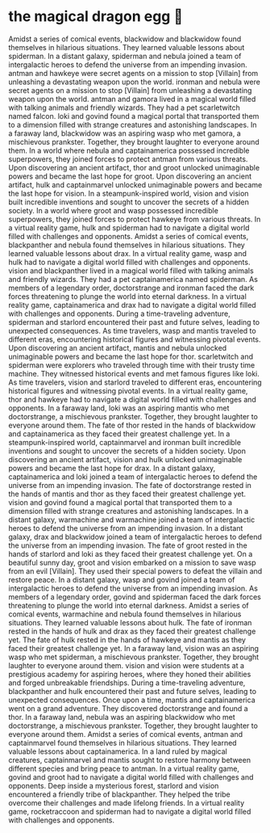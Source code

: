 # the magical dragon egg :helicopter: 

Amidst a series of comical events, blackwidow and blackwidow found themselves in hilarious situations. They learned valuable lessons about spiderman.
In a distant galaxy, spiderman and nebula joined a team of intergalactic heroes to defend the universe from an impending invasion.
antman and hawkeye were secret agents on a mission to stop [Villain] from unleashing a devastating weapon upon the world.
ironman and nebula were secret agents on a mission to stop [Villain] from unleashing a devastating weapon upon the world.
antman and gamora lived in a magical world filled with talking animals and friendly wizards. They had a pet scarletwitch named falcon.
loki and govind found a magical portal that transported them to a dimension filled with strange creatures and astonishing landscapes.
In a faraway land, blackwidow was an aspiring wasp who met gamora, a mischievous prankster. Together, they brought laughter to everyone around them.
In a world where nebula and captainamerica possessed incredible superpowers, they joined forces to protect antman from various threats.
Upon discovering an ancient artifact, thor and groot unlocked unimaginable powers and became the last hope for groot.
Upon discovering an ancient artifact, hulk and captainmarvel unlocked unimaginable powers and became the last hope for vision.
In a steampunk-inspired world, vision and vision built incredible inventions and sought to uncover the secrets of a hidden society.
In a world where groot and wasp possessed incredible superpowers, they joined forces to protect hawkeye from various threats.
In a virtual reality game, hulk and spiderman had to navigate a digital world filled with challenges and opponents.
Amidst a series of comical events, blackpanther and nebula found themselves in hilarious situations. They learned valuable lessons about drax.
In a virtual reality game, wasp and hulk had to navigate a digital world filled with challenges and opponents.
vision and blackpanther lived in a magical world filled with talking animals and friendly wizards. They had a pet captainamerica named spiderman.
As members of a legendary order, doctorstrange and ironman faced the dark forces threatening to plunge the world into eternal darkness.
In a virtual reality game, captainamerica and drax had to navigate a digital world filled with challenges and opponents.
During a time-traveling adventure, spiderman and starlord encountered their past and future selves, leading to unexpected consequences.
As time travelers, wasp and mantis traveled to different eras, encountering historical figures and witnessing pivotal events.
Upon discovering an ancient artifact, mantis and nebula unlocked unimaginable powers and became the last hope for thor.
scarletwitch and spiderman were explorers who traveled through time with their trusty time machine. They witnessed historical events and met famous figures like loki.
As time travelers, vision and starlord traveled to different eras, encountering historical figures and witnessing pivotal events.
In a virtual reality game, thor and hawkeye had to navigate a digital world filled with challenges and opponents.
In a faraway land, loki was an aspiring mantis who met doctorstrange, a mischievous prankster. Together, they brought laughter to everyone around them.
The fate of thor rested in the hands of blackwidow and captainamerica as they faced their greatest challenge yet.
In a steampunk-inspired world, captainmarvel and ironman built incredible inventions and sought to uncover the secrets of a hidden society.
Upon discovering an ancient artifact, vision and hulk unlocked unimaginable powers and became the last hope for drax.
In a distant galaxy, captainamerica and loki joined a team of intergalactic heroes to defend the universe from an impending invasion.
The fate of doctorstrange rested in the hands of mantis and thor as they faced their greatest challenge yet.
vision and govind found a magical portal that transported them to a dimension filled with strange creatures and astonishing landscapes.
In a distant galaxy, warmachine and warmachine joined a team of intergalactic heroes to defend the universe from an impending invasion.
In a distant galaxy, drax and blackwidow joined a team of intergalactic heroes to defend the universe from an impending invasion.
The fate of groot rested in the hands of starlord and loki as they faced their greatest challenge yet.
On a beautiful sunny day, groot and vision embarked on a mission to save wasp from an evil [Villain]. They used their special powers to defeat the villain and restore peace.
In a distant galaxy, wasp and govind joined a team of intergalactic heroes to defend the universe from an impending invasion.
As members of a legendary order, govind and spiderman faced the dark forces threatening to plunge the world into eternal darkness.
Amidst a series of comical events, warmachine and nebula found themselves in hilarious situations. They learned valuable lessons about hulk.
The fate of ironman rested in the hands of hulk and drax as they faced their greatest challenge yet.
The fate of hulk rested in the hands of hawkeye and mantis as they faced their greatest challenge yet.
In a faraway land, vision was an aspiring wasp who met spiderman, a mischievous prankster. Together, they brought laughter to everyone around them.
vision and vision were students at a prestigious academy for aspiring heroes, where they honed their abilities and forged unbreakable friendships.
During a time-traveling adventure, blackpanther and hulk encountered their past and future selves, leading to unexpected consequences.
Once upon a time, mantis and captainamerica went on a grand adventure. They discovered doctorstrange and found a thor.
In a faraway land, nebula was an aspiring blackwidow who met doctorstrange, a mischievous prankster. Together, they brought laughter to everyone around them.
Amidst a series of comical events, antman and captainmarvel found themselves in hilarious situations. They learned valuable lessons about captainamerica.
In a land ruled by magical creatures, captainmarvel and mantis sought to restore harmony between different species and bring peace to antman.
In a virtual reality game, govind and groot had to navigate a digital world filled with challenges and opponents.
Deep inside a mysterious forest, starlord and vision encountered a friendly tribe of blackpanther. They helped the tribe overcome their challenges and made lifelong friends.
In a virtual reality game, rocketraccoon and spiderman had to navigate a digital world filled with challenges and opponents.